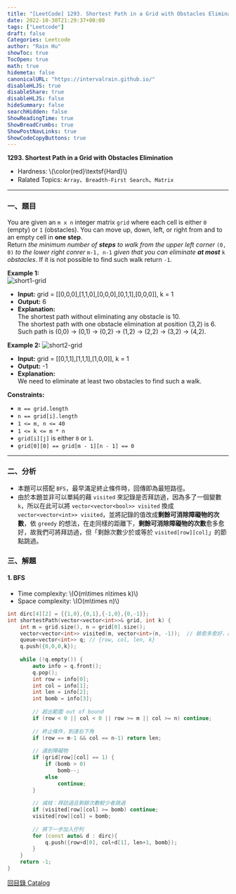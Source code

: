 ```yaml
---
title: "[LeetCode] 1293. Shortest Path in a Grid with Obstacles Elimination"
date: 2022-10-30T21:29:37+08:00
tags: ["Leetcode"]
draft: false
Categories: Leetcode
author: "Rain Hu"
showToc: true
TocOpen: true
math: true
hidemeta: false
canonicalURL: "https://intervalrain.github.io/"
disableHLJS: true
disableShare: true
disableHLJS: false
hideSummary: false
searchHidden: false
ShowReadingTime: true
ShowBreadCrumbs: true
ShowPostNavLinks: true
ShowCodeCopyButtons: true
---
```

**1293. Shortest Path in a Grid with Obstacles Elimination**
+ Hardness: \\(\color{red}\textsf{Hard}\\)
+ Ralated Topics: `Array`、`Breadth-First Search`、`Matrix`
---
### 一、題目
You are given an `m x n` integer matrix `grid` where each cell is either `0` (empty) or `1` (obstacles). You can move up, down, left, or right from and to an empty cell in **one step**.  
Return *the minimum number of* ***steps*** *to walk from the upper left corner* `(0, 0)` *to the lower right conrer* `m-1, n-1` *given that you can eliminate* ***at most*** `k` *obstacles*. If it is not possible to find such walk return `-1`.

**Example 1:**  
![short1-grid](https://assets.leetcode.com/uploads/2021/09/30/short1-grid.jpg)
+ **Input:** grid = [[0,0,0],[1,1,0],[0,0,0],[0,1,1],[0,0,0]], k = 1
+ **Output:** 6
+ **Explanation:**   
The shortest path without eliminating any obstacle is 10.  
The shortest path with one obstacle elimination at position (3,2) is 6. Such path is (0,0) -> (0,1) -> (0,2) -> (1,2) -> (2,2) -> (3,2) -> (4,2).

**Example 2:**
![short2-grid](https://assets.leetcode.com/uploads/2021/09/30/short2-grid.jpg)
+ **Input:** grid = [[0,1,1],[1,1,1],[1,0,0]], k = 1
+ **Output:** -1
+ **Explanation:**   
We need to eliminate at least two obstacles to find such a walk.

**Constraints:**
+ `m == grid.length`
+ `n == grid[i].length`
+ `1 <= m, n <= 40`
+ `1 <= k <= m * n`
+ `grid[i][j]` is either `0` or `1`.
+ `grid[0][0] == grid[m - 1][n - 1] == 0`
---

### 二、分析
+ 本題可以搭配 `BFS`，最早滿足終止條件時，回傳即為最短路徑。
+ 由於本題並非可以單純的藉 `visited` 來記錄是否拜訪過，因為多了一個變數 `k`，所以在此可以將 `vector<vector<bool>> visited` 換成 `vector<vector<int>> visited`，並將記錄的值改成**剩餘可消除障礙物的次數**，依 `greedy` 的想法，在走同樣的距離下，**剩餘可消除障礙物的次數**愈多愈好，故我們可將拜訪過，但「剩餘次數少於或等於 `visited[row][col]`」的節點跳過。  

### 三、解題
#### 1. BFS
+ Time complexity: \\(O(m\times n\times k)\\)
+ Space complexity: \\(O(m\times n)\\)
```C++
int dirc[4][2] = {{1,0},{0,1},{-1,0},{0,-1}};
int shortestPath(vector<vector<int>>& grid, int k) {
    int m = grid.size(), n = grid[0].size();
    vector<vector<int>> visited(m, vector<int>(n, -1));  // 餘愈多愈好，故預設為 -1
    queue<vector<int>> q; // {row, col, len, k}
    q.push({0,0,0,k});
    
    while (!q.empty()) {
        auto info = q.front();
        q.pop();
        int row = info[0];
        int col = info[1];
        int len = info[2];
        int bomb = info[3];
        
        // 超出範圍 out of bound
        if (row < 0 || col < 0 || row >= m || col >= n) continue;
        
        // 終止條件，到達右下角 
        if (row == m-1 && col == n-1) return len;
        
        // 遇到障礙物
        if (grid[row][col] == 1) {
            if (bomb > 0) 
                bomb--;
            else 
                continue;
        }
        
        // 減枝：拜訪過且剩餘次數較少者跳過
        if (visited[row][col] >= bomb) continue;
        visited[row][col] = bomb;
        
        // 將下一步加入佇列
        for (const auto& d : dirc){
            q.push({row+d[0], col+d[1], len+1, bomb});
        }
    }
    return -1;
}
```
[回目錄 Catalog](/leetcode)